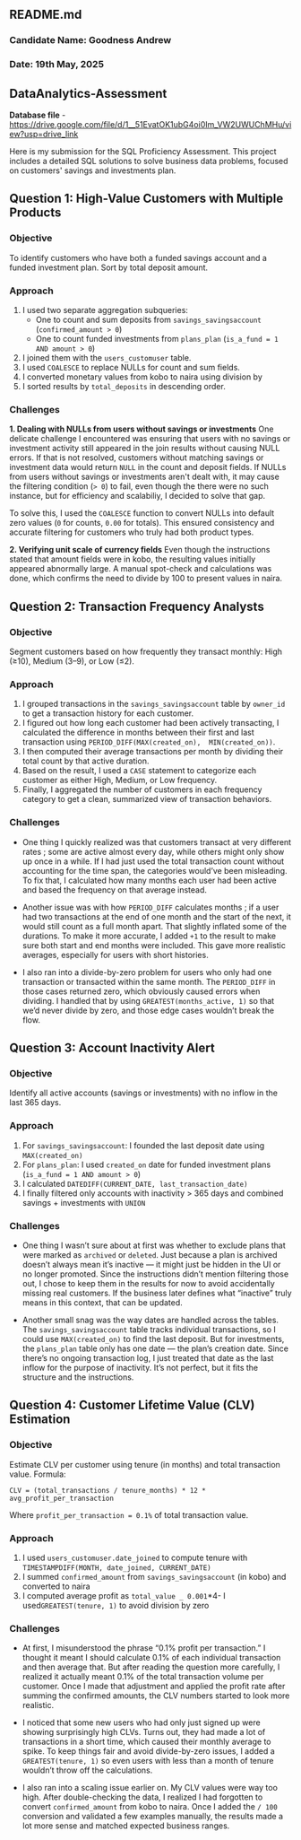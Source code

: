 ## README.md

### Candidate Name: Goodness Andrew<br>
### Date: 19th May, 2025<br>

## DataAnalytics-Assessment

**Database file** - <a href> https://drive.google.com/file/d/1__51EvatOK1ubG4oi0Im_VW2UWUChMHu/view?usp=drive_link </a>

Here is my submission for the SQL Proficiency Assessment. This project includes a detailed SQL solutions to solve business data problems, focused on customers' savings and investments plan.

## Question 1: High-Value Customers with Multiple Products

### Objective

To identify customers who have both a funded savings account and a funded investment plan. Sort by total deposit amount.

### Approach

1. I used two separate aggregation subqueries:
    - One to count and sum deposits from `savings_savingsaccount` (`confirmed_amount > 0`)
    - One to count funded investments from `plans_plan` (`is_a_fund = 1 AND amount > 0`)
2. I joined them with the `users_customuser` table.
3. I used `COALESCE` to replace NULLs for count and sum fields.
4. I converted monetary values from kobo to naira using division by
5. I sorted results by `total_deposits` in descending order.

### Challenges

**1. Dealing with NULLs from users without savings or investments**
One delicate challenge I encountered was ensuring that users with no savings or investment activity still appeared in the join results without causing NULL errors. If that is not resolved, customers without matching savings or investment data would return `NULL` in the count and deposit fields. If NULLs from users without savings or investments aren't dealt with, it may cause the filtering condition (`> 0`) to fail, even though the there were no such instance, but for efficiency and scalabiliy, I decided to solve that gap.

To solve this, I used the `COALESCE` function to convert NULLs into default zero values (`0` for counts, `0.00` for totals). This ensured consistency and accurate filtering for customers who truly had both product types.

**2. Verifying unit scale of currency fields**
Even though the instructions stated that amount fields were in kobo, the resulting values initially appeared abnormally large. A manual spot-check and calculations was done, which confirms the need to divide by 100 to present values in naira.

## Question 2: Transaction Frequency Analysts

### Objective

Segment customers based on how frequently they transact monthly: High (≥10), Medium (3–9), or Low (≤2).

### Approach

1. I grouped transactions in the `savings_savingsaccount` table by `owner_id` to get a transaction history for each customer.
2. I figured out how long each customer had been actively transacting, I calculated the difference in months between their first and last transaction using `PERIOD_DIFF(MAX(created_on),  MIN(created_on))`.
3. I then computed their average transactions per month by dividing their total count by that active duration.
4. Based on the result, I used a `CASE` statement to categorize each customer as either High, Medium, or Low frequency.
5. Finally, I aggregated the number of customers in each frequency category to get a clean, summarized view of transaction behaviors.

### Challenges

- One thing I quickly realized was that customers transact at very different rates ; some are active almost every day, while others might only show up once in a while. If I had just used the total transaction count without accounting for the time span, the categories would’ve been misleading. To fix that, I calculated how many months each user had been active and based the frequency on that average instead.

- Another issue was with how `PERIOD_DIFF` calculates months ; if a user had two transactions at the end of one month and the start of the next, it would still count as a full month apart. That slightly inflated some of the durations. To make it more accurate, I added `+1` to the result to make sure both start and end months were included. This gave more realistic averages, especially for users with short histories.

- I also ran into a divide-by-zero problem for users who only had one transaction or transacted within the same month. The `PERIOD_DIFF` in those cases returned zero, which obviously caused errors when dividing. I handled that by using `GREATEST(months_active, 1)` so that we’d never divide by zero, and those edge cases wouldn’t break the flow.

## Question 3: Account Inactivity Alert

### Objective

Identify all active accounts (savings or investments) with no inflow in the last 365 days.

### Approach

1. For `savings_savingsaccount`: I founded the last deposit date using `MAX(created_on)`
2. For `plans_plan`: I used `created_on` date for funded investment plans (`is_a_fund = 1 AND amount > 0`)
3. I calculated `DATEDIFF(CURRENT_DATE, last_transaction_date)`
4. I finally filtered only accounts with inactivity > 365 days and combined savings + investments with `UNION`

### Challenges

- One thing I wasn’t sure about at first was whether to exclude plans that were marked as `archived` or `deleted`. Just because a plan is archived doesn’t always mean it’s inactive — it might just be hidden in the UI or no longer promoted. Since the instructions didn’t mention filtering those out, I chose to keep them in the results for now to avoid accidentally missing real customers. If the business later defines what “inactive” truly means in this context, that can be updated.

- Another small snag was the way dates are handled across the tables. The `savings_savingsaccount` table tracks individual transactions, so I could use `MAX(created_on)` to find the last deposit. But for investments, the `plans_plan` table only has one date — the plan’s creation date. Since there’s no ongoing transaction log, I just treated that date as the last inflow for the purpose of inactivity. It’s not perfect, but it fits the structure and the instructions.

## Question 4: Customer Lifetime Value (CLV) Estimation

### Objective

Estimate CLV per customer using tenure (in months) and total transaction value. Formula:

`CLV = (total_transactions / tenure_months) * 12 * avg_profit_per_transaction`

Where `profit_per_transaction = 0.1%` of total transaction value.

### Approach

1. I used `users_customuser.date_joined` to compute tenure with `TIMESTAMPDIFF(MONTH, date_joined, CURRENT_DATE)`
2. I summed `confirmed_amount` from `savings_savingsaccount` (in kobo) and converted to naira
3. I computed average profit as `total_value _ 0.001`*4- I used`GREATEST(tenure, 1)` to avoid division by zero

### Challenges

- At first, I misunderstood the phrase “0.1% profit per transaction.” I thought it meant I should calculate 0.1% of each individual transaction and then average that. But after reading the question more carefully, I realized it actually meant 0.1% of the total transaction volume per customer. Once I made that adjustment and applied the profit rate after summing the confirmed amounts, the CLV numbers started to look more realistic.

- I noticed that some new users who had only just signed up were showing surprisingly high CLVs. Turns out, they had made a lot of transactions in a short time, which caused their monthly average to spike. To keep things fair and avoid divide-by-zero issues, I added a `GREATEST(tenure, 1)` so even users with less than a month of tenure wouldn’t throw off the calculations.

- I also ran into a scaling issue earlier on. My CLV values were way too high. After double-checking the data, I realized I had forgotten to convert `confirmed_amount` from kobo to naira. Once I added the `/ 100` conversion and validated a few examples manually, the results made a lot more sense and matched expected business ranges.
